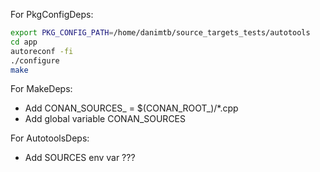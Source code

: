 
For PkgConfigDeps:

```bash
export PKG_CONFIG_PATH=/home/danimtb/source_targets_tests/autotools
cd app
autoreconf -fi
./configure
make
```

For MakeDeps:

- Add CONAN_SOURCES_<name> = $(CONAN_ROOT_<name>)/*.cpp
- Add global variable CONAN_SOURCES

For AutotoolsDeps:

- Add SOURCES env var ???